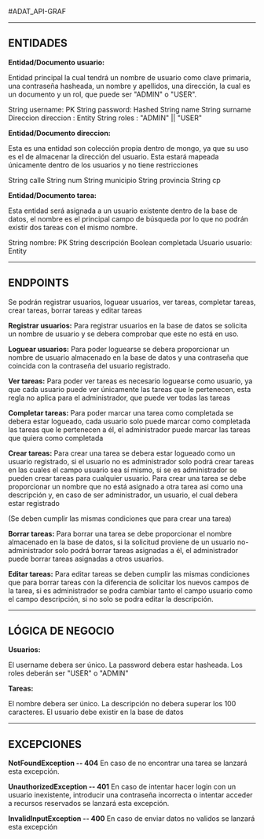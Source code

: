 #ADAT_API-GRAF

-----------------------------------------
ENTIDADES
-----------------------------------------
**Entidad/Documento usuario:**

Entidad principal la cual tendrá un nombre de usuario como clave primaria, una contraseña hasheada, un nombre y apellidos,
una dirección, la cual es un documento y un rol, que puede ser "ADMIN" o "USER".

String username: PK
String password: Hashed
String name
String surname
Direccion direccion : Entity
String roles : "ADMIN" || "USER"


**Entidad/Documento direccion:**

Esta es una entidad son colección propia dentro de mongo, ya que su uso es el de almacenar la dirección del usuario.
Esta estará mapeada únicamente dentro de los usuarios y no tiene restricciones

String calle
String num
String municipio
String provincia
String cp

**Entidad/Documento tarea:**

Esta entidad será asignada a un usuario existente dentro de la base de datos, el nombre es el principal campo de búsqueda
por lo que no podrán existir dos tareas con el mismo nombre.

String nombre: PK
String descripción
Boolean completada
Usuario usuario: Entity
  
-----------------------------------------
ENDPOINTS
-----------------------------------------

Se podrán registrar usuarios, loguear usuarios, ver tareas, completar tareas, crear tareas, borrar tareas y editar tareas

**Registrar usuarios:**
Para registrar usuarios en la base de datos se solicita un nombre de usuario y se
debera comprobar que este no está en uso.

**Loguear usuarios:**
Para poder loguearse se debera proporcionar un nombre de usuario almacenado en la base de datos y
una contraseña que coincida con la contraseña del usuario registrado.

**Ver tareas:**
Para poder ver tareas es necesario loguearse como usuario, ya que cada usuario puede ver únicamente las
tareas que le pertenecen, esta regla no aplica para el administrador, que puede ver todas las tareas

**Completar tareas:**
Para poder marcar una tarea como completada se debera estar logueado, cada usuario solo puede marcar como
completada las tareas que le pertenecen a él, el administrador puede marcar las tareas que quiera como                      completada


**Crear tareas:**
Para crear una tarea se debera estar logueado como un usuario registrado, si el usuario no es administrador
solo podrá crear tareas en las cuales el campo usuario sea sí mismo, si se es administrador se pueden crear
tareas para cualquier usuario. Para crear una tarea se debe proporcionar un nombre que no está asignado a
otra tarea asi como una descripción y, en caso de ser administrador, un usuario, el cual debera estar registrado


(Se deben cumplir las mismas condiciones que para crear una tarea)

**Borrar tareas:**
Para borrar una tarea se debe proporcionar el nombre almacenado en la base de datos, si la solicitud proviene
de un usuario no-administrador solo podrá borrar tareas asignadas a él, el administrador puede borrar tareas
asignadas a otros usuarios.

**Editar tareas:**
Para editar tareas se deben cumplir las mismas condiciones que para borrar tareas con la diferencia de
solicitar los nuevos campos de la tarea, si es administrador se podra cambiar tanto el campo usuario como
el campo descripción, si no solo se podra editar la descripción.

-----------------------------------------
LÓGICA DE NEGOCIO
-----------------------------------------


**Usuarios:**

El username debera ser único.
La password debera estar hasheada.
Los roles deberán ser "USER" o "ADMIN"

**Tareas:**

El nombre debera ser único.
La descripción no debera superar los 100 caracteres.
El usuario debe existir en la base de datos
  
-----------------------------------------
EXCEPCIONES
-----------------------------------------

**NotFoundException -- 404**
En caso de no encontrar una tarea se lanzará esta excepción.

**UnauthorizedException -- 401**
En caso de intentar hacer login con un usuario inexistente, introducir una contraseña incorrecta o intentar acceder a
recursos reservados se lanzará esta excepción.

**InvalidInputException -- 400**
En caso de enviar datos no validos se lanzará esta excepción
